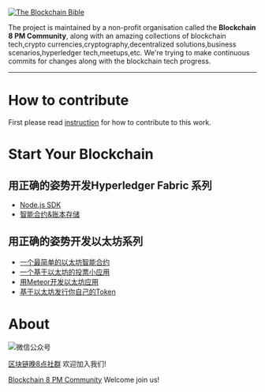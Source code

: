 <a href="https://github.com/the-blockchain-bible/readme"><img src="https://raw.githubusercontent.com/the-blockchain-bible/readme/master/assets/logo.png" alt="The Blockchain Bible" /></a>

The project is maintained by a non-profit organisation called the **Blockchain 8 PM Community**, along with an amazing collections of blockchain tech,crypto currencies,cryptography,decentralized solutions,business scenarios,hyperledger tech,meetups,etc. We're trying to make continuous commits for changes along with the blockchain tech progress.

---
# How to contribute
First please read [instruction](https://github.com/the-blockchain-bible/readme/wiki) for how to contribute to this work.

# Start Your Blockchain
## 用正确的姿势开发Hyperledger Fabric 系列
- [Node.js SDK](https://raw.githubusercontent.com/the-blockchain-bible/readme/master/assets/hyperledger-fabric/Node.js-SDK.pdf)
- [智能合约&账本存储](https://raw.githubusercontent.com/the-blockchain-bible/readme/master/assets/hyperledger-fabric/智能合约&账本存储.pdf)

## 用正确的姿势开发以太坊系列
- [一个最简单的以太坊智能合约](https://raw.githubusercontent.com/the-blockchain-bible/readme/master/assets/ethereum/一个最简单的以太坊智能合约.pdf)
- [一个基于以太坊的投票小应用](https://raw.githubusercontent.com/the-blockchain-bible/readme/master/assets/ethereum/一个基于以太坊的投票小应用.pdf)
- [用Meteor开发以太坊应用](https://raw.githubusercontent.com/the-blockchain-bible/readme/master/assets/ethereum/用Meteor开发以太坊应用.pdf)
- [基于以太坊发行你自己的Token](https://raw.githubusercontent.com/the-blockchain-bible/readme/master/assets/ethereum/基于以太坊发行你自己的Token.pdf)


# About
![微信公众号](https://raw.githubusercontent.com/the-blockchain-bible/readme/master/assets/official.png)

[区块链晚8点社群](http://mp.weixin.qq.com/s/6LUlhJNCbZRZcq0IvSntsg) 欢迎加入我们!

[Blockchain 8 PM Community](http://mp.weixin.qq.com/s/6LUlhJNCbZRZcq0IvSntsg) Welcome join us!
